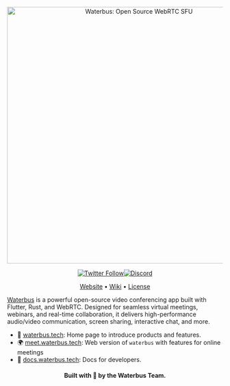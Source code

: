 <p align="center">
  <img src="https://github.com/user-attachments/assets/fb3cba0d-9584-4e39-98f9-0705900471e8" alt="Waterbus: Open Source WebRTC SFU" width="600px"/>
</p>

<div align="center">
<a href="https://twitter.com/waterbustech"><img src="https://img.shields.io/twitter/follow/waterbus.tech?style=social" alt="Twitter Follow"></a><a href="https://discord.gg/wMf4dgfwr7"><img alt="Discord" src="https://img.shields.io/discord/1220616225521143818"></a>
</div>
<p align="center">
  <a href="https://docs.waterbus.tech">Website</a> &bull;
  <a href="https://github.com/lambiengcode/waterbus/wiki">Wiki</a> &bull;
  <a href="https://github.com/lambiengcode/waterbus/blob/main/LICENSE">License</a>
</p>
</p>

[Waterbus](http://waterbus.tech/) is a powerful open-source video conferencing app built with Flutter, Rust, and WebRTC. Designed for seamless virtual meetings, webinars, and real-time collaboration, it delivers high-performance audio/video communication, screen sharing, interactive chat, and more.

- 📢 [waterbus.tech](http://waterbus.tech/): Home page to introduce products and features.
- 🌍 [meet.waterbus.tech](http://meet.waterbus.tech/): Web version of `waterbus` with features for online meetings
- 📖 [docs.waterbus.tech](http://docs.waterbus.tech/): Docs for developers.

<h4 align="center">Built with 💙 by the Waterbus Team.</h4>

